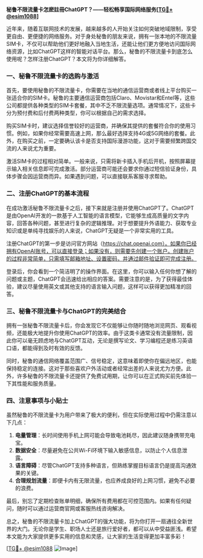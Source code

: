 **秘鲁不限流量卡怎麽註冊ChatGPT？——轻松畅享国际网络服务[[TG💪+ @esim1088](https://t.me/s/esim1088)]**

近年来，随着互联网技术的发展，越来越多的人开始关注如何突破地域限制，享受更自由、更便捷的网络服务。对于身处秘鲁的朋友来说，拥有一张本地的不限流量SIM卡，不仅可以帮助他们更好地融入当地生活，还能让他们更方便地访问国际网络资源，比如ChatGPT这样的智能对话平台。那么，秘鲁的不限流量卡到底怎么使用呢？怎样注册ChatGPT？本文将为你详细解答。

### 一、秘鲁不限流量卡的选购与激活

首先，要使用秘鲁的不限流量卡，你需要在当地的通信运营商或者线上平台购买一张适合你的SIM卡。秘鲁的主要通信运营商包括Claro、Movistar和Entel等，这些公司都提供各种类型的SIM卡套餐，其中不乏不限流量选项。通常情况下，这些卡分为预付费和后付费两种类型，你可以根据自己的需求选择。

购买SIM卡时，建议选择信誉较好的运营商，并确保其提供的套餐符合你的使用习惯。例如，如果你经常需要高速上网，那么最好选择支持4G或5G网络的套餐。此外，在购买之前，一定要确认该卡是否支持国际漫游功能，这对于需要频繁跨国交流的人来说尤为重要。

激活SIM卡的过程相对简单。一般来说，只需将新卡插入手机后开机，按照屏幕提示输入相关信息即可完成激活。部分运营商可能还会要求你通过短信验证身份，具体步骤会因运营商而异。如果遇到问题，可以直接联系客服寻求帮助。

### 二、注册ChatGPT的基本流程

在成功激活秘鲁不限流量卡之后，接下来就是注册并使用ChatGPT了。ChatGPT是由OpenAI开发的一款基于人工智能的语言模型，它能够生成高质量的文字内容，回答各种问题，甚至进行复杂的逻辑推理。对于想要提升外语能力、获取专业知识或是单纯寻找娱乐的人来说，ChatGPT无疑是一个非常实用的工具。

注册ChatGPT的第一步是访问官方网站（https://chat.openai.com）。如果你已经拥有OpenAI账号，可以直接登录；如果没有，则需要先创建一个账户。创建账户的过程非常简单，只需填写邮箱地址、设置密码，并通过邮件验证即可完成注册。

登录后，你会看到一个简洁明了的操作界面。在这里，你可以输入任何你想了解的问题或主题，ChatGPT会迅速给出相应的答案。需要注意的是，为了获得最佳体验，建议尽量使用英文或其他支持的语言输入问题，这样可以获得更加精准的回答。

### 三、秘鲁不限流量卡与ChatGPT的完美结合

拥有一张秘鲁不限流量卡后，你会发现它不仅能够让你随时随地浏览网页、观看视频，还能极大地提升你使用ChatGPT的效率。由于这类卡通常没有流量限制，因此你可以毫无顾虑地与ChatGPT互动，无论是撰写论文、学习编程还是练习英语口语，都能得到及时有效的反馈。

同时，秘鲁的通信网络覆盖范围广、信号稳定，这意味着即使你在偏远地区，也能保持稳定的连接。这对于那些喜欢户外活动或者经常出差的人来说尤为方便。此外，许多秘鲁的不限流量卡还提供了免费试用期，让你可以在正式购买前先体验一下其性能和服务质量。

### 四、注意事项与小贴士

虽然秘鲁的不限流量卡为用户带来了极大的便利，但在实际使用过程中仍需注意以下几点：

1. **电量管理**：长时间使用手机上网可能会导致电池耗尽，因此建议随身携带充电宝。
2. **数据安全**：尽量避免在公共Wi-Fi环境下输入敏感信息，以防止个人信息泄露。
3. **语言障碍**：尽管ChatGPT支持多种语言，但熟练掌握目标语言仍是提高沟通效果的关键。
4. **合理规划流量**：即便卡内有无限流量，也应养成良好的上网习惯，避免不必要的浪费。

最后，别忘了定期检查账单明细，确保所有费用都在可控范围内。如果有任何疑问，随时可以通过运营商官网或客服热线咨询解决。

总之，秘鲁的不限流量卡加上ChatGPT的强大功能，将为你打开一扇通往全新世界的大门。无论你是学生、职场人士还是旅行爱好者，都可以从中受益匪浅。希望本文能为大家提供更多实用的信息和灵感，让大家的生活变得更加丰富多彩！

[[TG💪+ @esim1088](https://t.me/s/esim1088) ![Image](https://i.postimg.cc/4NQfJmqS/Snipaste-2025-05-13-00-14-12.png)]